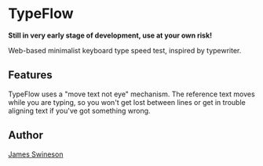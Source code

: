 # TypeFlow

**Still in very early stage of development, use at your own risk!**

Web-based minimalist keyboard type speed test, inspired by typewriter. 

## Features

TypeFlow uses a "move text not eye" mechanism. The reference text moves while you are typing, so you won't get lost between lines or get in trouble aligning text if you've got something wrong. 

## Author

[James Swineson](https://swineson.me)